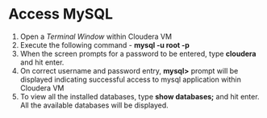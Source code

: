# Access MySQL

<OL>
<LI>Open a <i>Terminal Window</i> within Cloudera VM</LI>
<LI>Execute the following command - <b>mysql -u root -p</b></LI>
<LI>When the screen prompts for a password to be entered, type <b>cloudera</b> and hit enter.</LI>
<LI>On correct username and password entry, <b>mysql></b> prompt will be displayed indicating successful access to mysql application within Cloudera VM</LI>
<LI>To view all the installed databases, type <b>show databases;</b> and hit enter. All the available databases will be displayed.</LI>
</OL>
